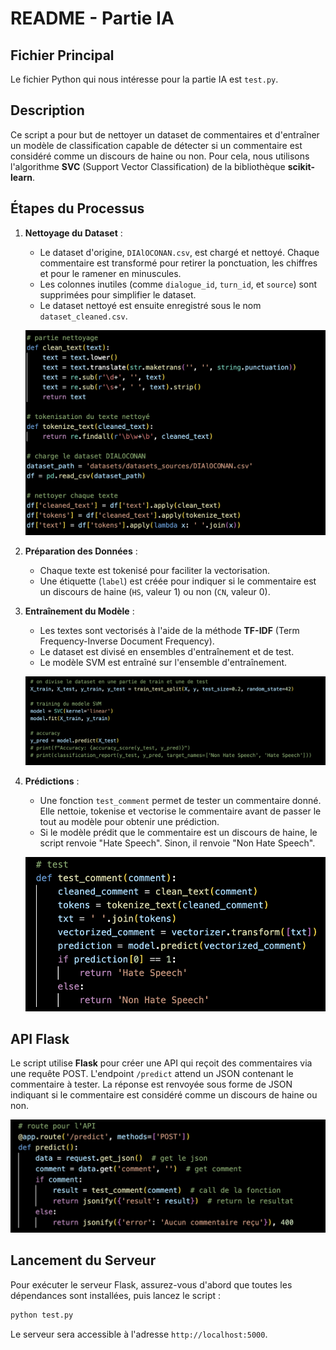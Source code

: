 # README - Partie IA

## Fichier Principal

Le fichier Python qui nous intéresse pour la partie IA est `test.py`.

## Description

Ce script a pour but de nettoyer un dataset de commentaires et d'entraîner un modèle de classification capable de détecter si un commentaire est considéré comme un discours de haine ou non. Pour cela, nous utilisons l'algorithme **SVC** (Support Vector Classification) de la bibliothèque **scikit-learn**. 

## Étapes du Processus

1. **Nettoyage du Dataset** :
   - Le dataset d'origine, `DIAlOCONAN.csv`, est chargé et nettoyé. Chaque commentaire est transformé pour retirer la ponctuation, les chiffres et pour le ramener en minuscules.
   - Les colonnes inutiles (comme `dialogue_id`, `turn_id`, et `source`) sont supprimées pour simplifier le dataset.
   - Le dataset nettoyé est ensuite enregistré sous le nom `dataset_cleaned.csv`.

   ![alt text](screens/nettoyage.png)

2. **Préparation des Données** :
   - Chaque texte est tokenisé pour faciliter la vectorisation.
   - Une étiquette (`label`) est créée pour indiquer si le commentaire est un discours de haine (`HS`, valeur 1) ou non (`CN`, valeur 0).

3. **Entraînement du Modèle** :
   - Les textes sont vectorisés à l'aide de la méthode **TF-IDF** (Term Frequency-Inverse Document Frequency).
   - Le dataset est divisé en ensembles d'entraînement et de test.
   - Le modèle SVM est entraîné sur l'ensemble d'entraînement.

   ![alt text](screens/ai.png)

4. **Prédictions** :
   - Une fonction `test_comment` permet de tester un commentaire donné. Elle nettoie, tokenise et vectorise le commentaire avant de passer le tout au modèle pour obtenir une prédiction.
   - Si le modèle prédit que le commentaire est un discours de haine, le script renvoie "Hate Speech". Sinon, il renvoie "Non Hate Speech".

   ![alt text](screens/testxtx.png)

## API Flask

Le script utilise **Flask** pour créer une API qui reçoit des commentaires via une requête POST. L'endpoint `/predict` attend un JSON contenant le commentaire à tester. La réponse est renvoyée sous forme de JSON indiquant si le commentaire est considéré comme un discours de haine ou non.

![alt text](screens/callapi.png)

## Lancement du Serveur

Pour exécuter le serveur Flask, assurez-vous d'abord que toutes les dépendances sont installées, puis lancez le script :

```bash
python test.py
```

Le serveur sera accessible à l'adresse `http://localhost:5000`.

